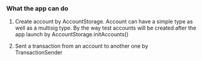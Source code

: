 ###  What the app can do  ###

1. Create account by AccountStorage. Account can have a simple type as well as a multisig type.
By the way test accounts will be created after the app launch by AccountStorage.initAccounts()

2. Sent a transaction from an account to another one by TransactionSender

